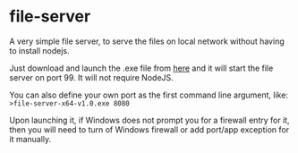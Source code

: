 # file-server
A very simple file server, to serve the files on local network without having to install nodejs.


Just download and launch the .exe file from [here][1] and it will start the file server on port 99. It will not require NodeJS.

You can also define your own port as the first command line argument, like:
`>file-server-x64-v1.0.exe 8080`

Upon launching it, if Windows does not prompt you for a firewall entry for it, then you will need to turn of Windows firewall or add port/app exception for it manually.


 [1]: https://github.com/abdulmoizhussain/file-server/releases/download/v1.0/file-server-x64-v1.0.exe
